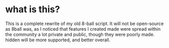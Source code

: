 # what is this?

This is a complete rewrite of my old 8-ball script. It will not be open-source as 8ball was, as I noticed that features I created made were spread within the community a lot private and public, though they were poorly made. hidden will be more supported, and better overall.
